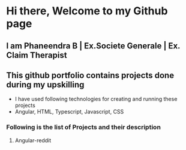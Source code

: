 # Hi there, Welcome to my Github page 
## I am Phaneendra B | Ex.Societe Generale | Ex. Claim Therapist
## This github portfolio contains projects done during my upskilling
- I have used following technologies for creating and running these projects
- Angular, HTML, Typescript, Javascript, CSS
### Following is the list of Projects and their description
1. Angular-reddit
